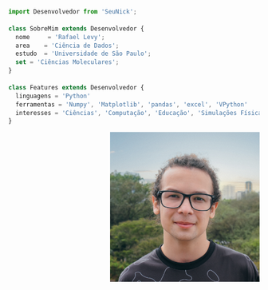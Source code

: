 ```js
import Desenvolvedor from 'SeuNick';

class SobreMim extends Desenvolvedor {
  nome     = 'Rafael Levy';
  area    = 'Ciência de Dados';
  estudo  = 'Universidade de São Paulo';
  set = 'Ciências Moleculares';
} 

class Features extends Desenvolvedor {
  linguagens = 'Python'
  ferramentas = 'Numpy', 'Matplotlib', 'pandas', 'excel', 'VPython'
  interesses = 'Ciências', 'Computação', 'Educação', 'Simulações Físicas'
}

```
<img src="https://github.com/levycamoes/levycamoes/blob/main/me.jpg" min-width="300px" max-width="300px" width="300px" align="right" alt="Computador iuriCode">
